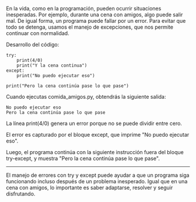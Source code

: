 En la vida, como en la programación, pueden ocurrir situaciones inesperadas. Por ejemplo, durante una cena con amigos, algo puede salir mal. De igual forma, un programa puede fallar por un error. Para evitar que todo se detenga, usamos el manejo de excepciones, que nos permite continuar con normalidad.

Desarrollo del código:

```
try:
    print(4/0)
    print("Y la cena continua")
except:
    print("No puedo ejecutar eso")
    
print("Pero la cena continúa pase lo que pase")
```

Cuando ejecutas comida_amigos.py, obtendrás la siguiente salida:

```
No puedo ejecutar eso
Pero la cena continúa pase lo que pase
```

La línea print(4/0) genera un error porque no se puede dividir entre cero.

El error es capturado por el bloque except, que imprime "No puedo ejecutar eso".

Luego, el programa continúa con la siguiente instrucción fuera del bloque try-except, y muestra "Pero la cena continúa pase lo que pase".

---

El manejo de errores con try y except puede ayudar a que un programa siga funcionando incluso después de un problema inesperado. Igual que en una cena con amigos, lo importante es saber adaptarse, resolver y seguir disfrutando.
